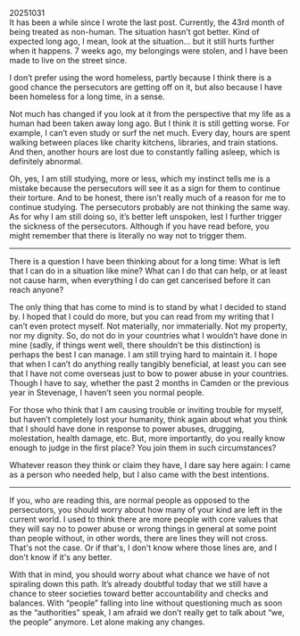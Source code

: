 20251031\
It has been a while since I wrote the last post. Currently, the 43rd month of being treated as non-human. The situation hasn’t got better. Kind of expected long ago, I mean, look at the situation... but it still hurts further when it happens. 7 weeks ago, my belongings were stolen, and I have been made to live on the street since.

I don’t prefer using the word homeless, partly because I think there is a good chance the persecutors are getting off on it, but also because I have been homeless for a long time, in a sense.

Not much has changed if you look at it from the perspective that my life as a human had been taken away long ago. But I think it is still getting worse. For example, I can’t even study or surf the net much. Every day, hours are spent walking between places like charity kitchens, libraries, and train stations. And then, another hours are lost due to constantly falling asleep, which is definitely abnormal.

Oh, yes, I am still studying, more or less, which my instinct tells me is a mistake because the persecutors will see it as a sign for them to continue their torture. And to be honest, there isn’t really much of a reason for me to continue studying. The persecutors probably are not thinking the same way. As for why I am still doing so, it’s better left unspoken, lest I further trigger the sickness of the persecutors. Although if you have read before, you might remember that there is literally no way not to trigger them.

---

There is a question I have been thinking about for a long time: What is left that I can do in a situation like mine? What can I do that can help, or at least not cause harm, when everything I do can get cancerised before it can reach anyone?

The only thing that has come to mind is to stand by what I decided to stand by. I hoped that I could do more, but you can read from my writing that I can’t even protect myself. Not materially, nor immaterially. Not my property, nor my dignity. So, do not do in your countries what I wouldn’t have done in mine (sadly, if things went well, there shouldn’t be this distinction) is perhaps the best I can manage. I am still trying hard to maintain it. I hope that when I can’t do anything really tangibly beneficial, at least you can see that I have not come overseas just to bow to power abuse in your countries. Though I have to say, whether the past 2 months in Camden or the previous year in Stevenage, I haven’t seen you normal people.

For those who think that I am causing trouble or inviting trouble for myself, but haven’t completely lost your humanity, think again about what you think that I should have done in response to power abuses, drugging, molestation, health damage, etc. But, more importantly, do you really know enough to judge in the first place? You join them in such circumstances?

Whatever reason they think or claim they have, I dare say here again: I came as a person who needed help, but I also came with the best intentions.

---

If you, who are reading this, are normal people as opposed to the persecutors, you should worry about how many of your kind are left in the current world. I used to think there are more people with core values that they will say no to power abuse or wrong things in general at some point than people without, in other words, there are lines they will not cross. That's not the case. Or if that's, I don't know where those lines are, and I don't know if it's any better.

With that in mind, you should worry about what chance we have of not spiraling down this path. It’s already doubtful today that we still have a chance to steer societies toward better accountability and checks and balances. With “people” falling into line without questioning much as soon as the “authorities” speak, I am afraid we don’t really get to talk about “we, the people” anymore.  Let alone making any changes.
